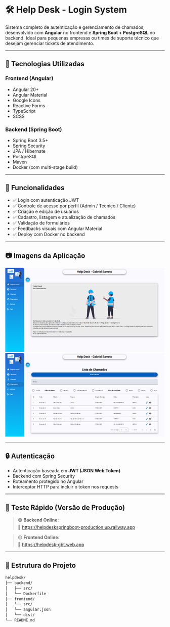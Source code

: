 # 🛠️ Help Desk - Login System

Sistema completo de autenticação e gerenciamento de chamados, desenvolvido com **Angular** no frontend e **Spring Boot + PostgreSQL** no backend. Ideal para pequenas empresas ou times de suporte técnico que desejam gerenciar tickets de atendimento.

---

## 🚀 Tecnologias Utilizadas

### Frontend (Angular)
- Angular 20+
- Angular Material
- Google Icons 
- Reactive Forms
- TypeScript
- SCSS

### Backend (Spring Boot)
- Spring Boot 3.5+
- Spring Security
- JPA / Hibernate
- PostgreSQL
- Maven
- Docker (com multi-stage build)

---

## 🎯 Funcionalidades

- ✅ Login com autenticação JWT
- ✅ Controle de acesso por perfil (Admin / Técnico / Cliente)
- ✅ Criação e edição de usuários
- ✅ Cadastro, listagem e atualização de chamados
- ✅ Validação de formulários
- ✅ Feedbacks visuais com Angular Material
- ✅ Deploy com Docker no backend

---

## 📷 Imagens da Aplicação

![Tela Inicial da aplicação](public/img/tela-01.png)
![Tela Chamados da aplicação](public/img/tela-02.png)

---

## 🔒 Autenticação

- Autenticação baseada em **JWT (JSON Web Token)**
- Backend com Spring Security
- Roteamento protegido no Angular
- Interceptor HTTP para incluir o token nos requests

---

## 🧪 Teste Rápido (Versão de Produção)

> 🟢 **Backend Online:**  
🔗 https://helpdeskspringboot-production.up.railway.app

> 🟡 **Frontend Online:**  
🔗 https://helpdesk-gbt.web.app

---

## 🧱 Estrutura do Projeto

```bash
helpdesk/
├── backend/
│   ├── src/
│   └── Dockerfile
├── frontend/
│   └── src/
│   └── angular.json
│   └── dist/
└── README.md
